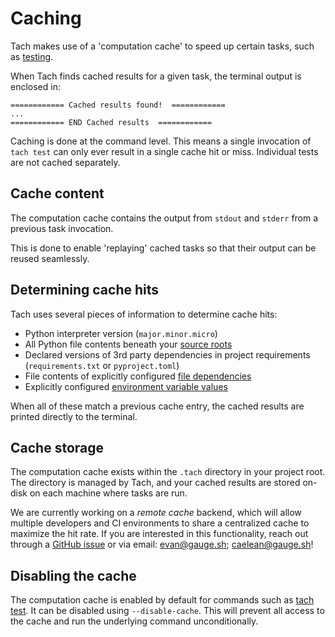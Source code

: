 # Caching

Tach makes use of a 'computation cache' to speed up certain tasks, such as [testing](commands.md#tach-test).

When Tach finds cached results for a given task, the terminal output is enclosed in:

```
============ Cached results found!  ============
...
============ END Cached results  ============
```

Caching is done at the command level. This means a single invocation of `tach test` can only ever result in a single cache hit or miss. Individual tests are not cached separately.

## Cache content

The computation cache contains the output from `stdout` and `stderr` from a previous task invocation.

This is done to enable 'replaying' cached tasks so that their output can be reused seamlessly.

## Determining cache hits

Tach uses several pieces of information to determine cache hits:

- Python interpreter version (`major.minor.micro`)
- All Python file contents beneath your [source roots](configuration.md#source-roots)
- Declared versions of 3rd party dependencies in project requirements (`requirements.txt` or `pyproject.toml`)
- File contents of explicitly configured [file dependencies](configuration.md#cache)
- Explicitly configured [environment variable values](configuration.md#cache)

When all of these match a previous cache entry, the cached results are printed directly to the terminal.

## Cache storage

The computation cache exists within the `.tach` directory in your project root. The directory is managed by Tach, and your cached results are stored on-disk on each machine where tasks are run.

We are currently working on a _remote cache_ backend, which will allow multiple developers and CI environments to share a centralized cache to maximize the hit rate. If you are interested in this functionality, reach out through a [GitHub issue](https://github.com/detachhead/dtach/issues) or via email: [evan@gauge.sh](mailto://evan@gauge.sh); [caelean@gauge.sh](mailto://caelean@gauge.sh)!

## Disabling the cache

The computation cache is enabled by default for commands such as [tach test](commands.md#tach-test). It can be disabled using `--disable-cache`. This will prevent all access to the cache and run the underlying command unconditionally.

